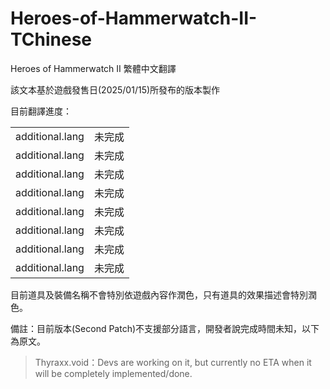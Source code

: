 # Heroes-of-Hammerwatch-II-TChinese
Heroes of Hammerwatch II 繁體中文翻譯

該文本基於遊戲發售日(2025/01/15)所發布的版本製作

目前翻譯進度：
<table>
    <tr>
        <td>additional.lang</td>
        <td>未完成</td>
    </tr>
    <tr>
        <td>additional.lang</td>
        <td>未完成</td>
    </tr>
    <tr>
        <td>additional.lang</td>
        <td>未完成</td>
    </tr>
    <tr>
        <td>additional.lang</td>
        <td>未完成</td>
    </tr>
    <tr>
        <td>additional.lang</td>
        <td>未完成</td>
    </tr>
    <tr>
        <td>additional.lang</td>
        <td>未完成</td>
    </tr>
    <tr>
        <td>additional.lang</td>
        <td>未完成</td>
    </tr>
    <tr>
        <td>additional.lang</td>
        <td>未完成</td>
    </tr>
</table>


目前道具及裝備名稱不會特別依遊戲內容作潤色，只有道具的效果描述會特別潤色。

備註：目前版本(Second Patch)不支援部分語言，開發者說完成時間未知，以下為原文。

>Thyraxx.void：Devs are working on it, but currently no ETA when it will be completely implemented/done. 
